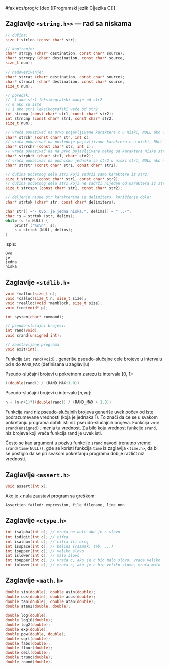 #fax #cs/prog/c [deo [[Programski jezik C|jezika C]]]
$\:$

## Zaglavlje ```<string.h>>``` — rad sa niskama
```c
// dužina:
size_t strlen (const char* str);

// kopiranje:
char* strcpy (char* destination, const char* source);
char* strncpy (char* destination, const char* source,
size_t num);

// nadovezivanje:
char* strcat (char* destination, const char* source);
char* strncat (char* destination, const char* source,
size_t num);

// poredak: 
// -1 ako str1 leksikografski manje od str2 
// 0 ako su iste
// 1 ako str1 leksikografski veće od str2
int strcmp (const char* str1, const char* str2);
int strncmp (const char* str1, const char* str2,
size_t num);

// vraća pokazivač na prvo pojavljivane karaktera c u niski, NULL ako c nije u niski:
char* strchr (const char* str, int c);
// vraća pokazivač na poslednje pojavljivane karaktera c u niski, NULL ako c nije u niski:
char* strrchr (const char* str, int c);
// vraća pokazivač na na prvo pojavljivane nekog od karaktera niske str2 i niski str1, NULL ako nijedan karakter nije u niski:
char* strpbrk (char* str1, char* str2);
// vraća pokazivač na podnisku jednaku sa str2 u niski str1, NULL ako nije podniska:
char* strstr (const char* str1, const char* str2);

// dužina početnog dela str1 koji sadrži samo karaktere iz str2:
size_t strspn (const char* str1, const char* str2);
// dužina početnog dela str1 koji ne sadrži nijedan od karaktera iz str2:
size_t strcspn (const char* str1, const char* str2);

// deljenje niske str karakterima iz delimiters, korišćenje dole:
char* strtok (char* str, const char* delimiters);
```

```c
char str[] ="- Ovo, je jedna niska.", delims[] = " ,.-";
char *s = strtok (str, delims);
while (s != NULL) {
	printf ("%s\n", s);
	s = strtok (NULL, delims);
}
```
ispis:
```
Ovo
je
jedna
niska
```

## Zaglavlje ```<stdlib.h>```
```c
void *malloc(size_t n);
void *calloc(size_t n, size_t size);
void *realloc(void *memblock, size_t size);
void free(void* p);

int system(char* command);

// pseudo-slučajni brojevi:
int rand(void);
void srand(unsigned int);

// zaustavljane programa
void exit(int);
```

Funkcija ```int rand(void);``` generiše pseudo-slučajne cele brojeve u intervalu od ```0``` do ```RAND_MAX``` (definisana u zaglavlju)

Pseudo-slučajni brojevi u pokretnom zarezu iz intervala \[0, 1):
```c
((double)rand() / (RAND_MAX+1.0))
```
Pseudo-slučajni brojevi u  intervalu $[n,\,m]$:
```c
n + (m-n+1)*((double)rand() / (RAND_MAX + 1.0))
```

Funkcija ```rand``` niz pseudo-slučajnih brojeva generiše uvek počev od iste podrazumevane vrednosti (koja je jednaka 1). To znači da će se u svakom pokretanju programa dobiti isti niz pseudo-slučajnih brojeva. Funkcija ```void srand(unsigned);``` menja tu vrednost.
Za bilo koju vrednost funkcije ```srand```, niz brojeva koji vraća funkcija rand je uvek isti. 

Često se kao argument u pozivu funkcije ```srand``` navodi trenutno
vreme: ```srand(time(NULL))```, gde se koristi funkcija ```time``` iz zaglavlja ```<time.h>```, da bi se postiglo da se pri svakom pokretanju programa dobije različt niz vrednosti.

## Zaglavlje ```<assert.h>```
```c
void assert(int x);
```
Ako je ```x``` nula zaustavi program sa greškom:
```
Assertion failed: expression, file filename, line nnn
```
## Zaglavlje ```<ctype.h>```
```c
int isalpha(int c); // vraća ne-nulu ako je c slovo
int isdigit(int c); // cifra
int isalnum(int c); // cifra ili broj
int isspace(int c); // belina (razmak, tab, ...)
int isupper(int c); // veliko slovo
int islower(int c); // malo slovo
int toupper(int c); // vraća c, ako je c bio malo slovo, vraća veliko
int tolower(int c); // vraća c, ako je c bio veliko slovo, vraća malo
```

## Zaglavlje ```<math.h>```
```c
double sin(double); double asin(double);
double cos(double); double acos(double);
double tan(double); double atan(double);
double atan2(double, double);

double log(double);
double log10(double);
double log2(double);
double exp(double);
double pow(double, double);
double sqrt(double);
double fabs(double);
double floor(double);
double ceil(double);
double trunc(double);
double round(double).
```
